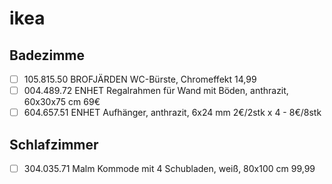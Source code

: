 # ikea

## Badezimme

- [ ] 105.815.50 BROFJÄRDEN WC-Bürste, Chromeffekt 14,99
- [ ] 004.489.72 ENHET Regalrahmen für Wand mit Böden, anthrazit, 60x30x75 cm  69€
- [ ] 604.657.51 ENHET Aufhänger, anthrazit, 6x24 mm 2€/2stk x 4 - 8€/8stk

## Schlafzimmer

- [ ] 304.035.71 Malm Kommode mit 4 Schubladen, weiß, 80x100 cm 99,99

